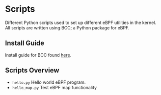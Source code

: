 # Scripts

Different Python scripts used to set up different eBPF utilities in the kernel.
All scripts are written using BCC; a Python package for eBPF.

## Install Guide

Install guide for BCC found [here](https://github.com/iovisor/bcc/blob/master/INSTALL.md).

## Scripts Overview

- `hello.py` Hello world eBPF program.
- `hello_map.py` Test eBPF map functionality
